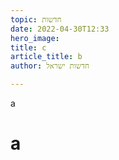```yaml
---
topic: חדשות
date: 2022-04-30T12:33
hero_image: 
title: c
article_title: b
author: חדשות ישראל

---
```

a
# a